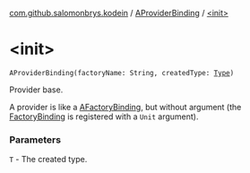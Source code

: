 [com.github.salomonbrys.kodein](../index.md) / [AProviderBinding](index.md) / [&lt;init&gt;](.)

# &lt;init&gt;

`AProviderBinding(factoryName: String, createdType: `[`Type`](http://docs.oracle.com/javase/6/docs/api/java/lang/reflect/Type.html)`)`

Provider base.

A provider is like a [AFactoryBinding](../-a-factory-binding/index.md), but without argument (the [FactoryBinding](../-factory-binding/index.md) is registered with a `Unit` argument).

### Parameters

`T` - The created type.